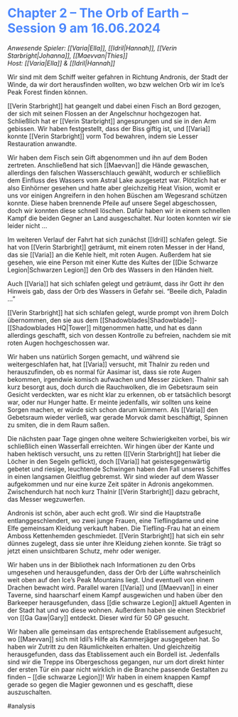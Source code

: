 # <font color = 4d88fd>Chapter 2 – The Orb of Earth – Session 9 am 16.06.2024</font>
_Anwesende Spieler: [[Varia|Ella]], [[Idril|Hannah]], [[Verin Starbright|Johanna]], [[Maevvan|Thies]]_  
_Host: [[Varia|Ella]] & [[Idril|Hannah]]_

Wir sind mit dem Schiff weiter gefahren in Richtung Andronis, der Stadt der Winde, da wir dort herausfinden wollten, wo bzw welchen Orb wir im Ice’s Peak Forest finden können.

[[Verin Starbright]] hat geangelt und dabei einen Fisch an Bord gezogen, der sich mit seinen Flossen an der Angelschnur hochgezogen hat. Schließlich hat er [[Verin Starbright]] angesprungen und sie in den Arm gebissen. Wir haben festgestellt, dass der Biss giftig ist, und [[Varia]] konnte [[Verin Starbright]] vorm Tod bewahren, indem sie Lesser Restauration anwandte.

Wir haben dem Fisch sein Gift abgenommen und ihn auf dem Boden zertreten. Anschließend hat sich [[Maevvan]] die Hände gewaschen, allerdings den falschen Wasserschlauch gewählt, wodurch er schließlich dem Einfluss des Wassers vom Astral Lake ausgesetzt war. Plötzlich hat er also Einhörner gesehen und hatte aber gleichzeitig Heat Vision, womit er uns vor einigen Angreifern in den hohen Büschen am Wegesrand schützen konnte. Diese haben brennende Pfeile auf unsere Segel abgeschossen, doch wir konnten diese schnell löschen. Dafür haben wir in einem schnellen Kampf die beiden Gegner an Land ausgeschaltet. Nur looten konnten wir sie leider nicht ...

Im weiteren Verlauf der Fahrt hat sich zunächst [[Idril]] schlafen gelegt. Sie hat von [[Verin Starbright]] geträumt, mit einem roten Messer in der Hand, das sie [[Varia]] an die Kehle hielt, mit roten Augen. Außerdem hat sie gesehen, wie eine Person mit einer Kutte des Kultes der [[Die Schwarze Legion|Schwarzen Legion]] den Orb des Wassers in den Händen hielt.

Auch [[Varia]] hat sich schlafen gelegt und geträumt, dass ihr Gott ihr den Hinweis gab, dass der Orb des Wassers in Gefahr sei. “Beeile dich, Paladin ...”

[[Verin Starbright]] hat sich schlafen gelegt, wurde prompt von ihrem Dolch übernommen, den sie aus dem [[Shadowblades|Shadowblade]]-[[Shadowblades HQ|Tower]] mitgenommen hatte, und hat es dann allerdings geschafft, sich von dessen Kontrolle zu befreien, nachdem sie mit roten Augen hochgeschossen war.

Wir haben uns natürlich Sorgen gemacht, und während sie weitergeschlafen hat, hat [[Varia]] versucht, mit Thalnir zu reden und herauszufinden, ob es normal für Aasimar ist, dass sie rote Augen bekommen, irgendwie komisch aufwachen und Messer zücken. Thalnir sah kurz besorgt aus, doch durch die Rauchwolken, die im Gebetsraum sein Gesicht verdeckten, war es nicht klar zu erkennen, ob er tatsächlich besorgt war, oder nur Hunger hatte. Er meinte jedenfalls, wir sollten uns keine Sorgen machen, er würde sich schon darum kümmern. Als [[Varia]] den Gebetsraum wieder verließ, war gerade Morvok damit beschäftigt, Spinnen zu smiten, die in dem Raum saßen.

Die nächsten paar Tage gingen ohne weitere Schwierigkeiten vorbei, bis wir schließlich einen Wasserfall erreichten. Wir hingen über der Kante und haben hektisch versucht, uns zu retten ([[Verin Starbright]] hat lieber die Löcher in den Segeln geflickt), doch [[Varia]] hat geistesgegenwärtig gebetet und riesige, leuchtende Schwingen haben den Fall unseres Schiffes in einen langsamen Gleitflug gebremst. Wir sind wieder auf dem Wasser aufgekommen und nur eine kurze Zeit später in Adronis angekommen. Zwischendurch hat noch kurz Thalnir [[Verin Starbright]] dazu gebracht, das Messer wegzuwerfen.

Andronis ist schön, aber auch echt groß. Wir sind die Hauptstraße entlanggeschlendert, wo zwei junge Frauen, eine Tieflingdame und eine Elfe gemeinsam Kleidung verkauft haben. Die Tiefling-Frau hat an einem Amboss Kettenhemden geschmiedet. [[Verin Starbright]] hat sich ein sehr dünnes zugelegt, dass sie unter ihre Kleidung ziehen konnte. Sie trägt so jetzt einen unsichtbaren Schutz, mehr oder weniger.

Wir haben uns in der Bibliothek nach Informationen zu den Orbs umgesehen und herausgefunden, dass der Orb der Lüfte wahrscheinlich weit oben auf den Ice’s Peak Mountains liegt. Und eventuell von einem Drachen bewacht wird. Parallel waren [[Varia]] und [[Maevvan]] in einer Taverne, sind haarscharf einem Kampf ausgewichen und haben über den Barkeeper herausgefunden, dass [[die schwarze Legion]] aktuell Agenten in der Stadt hat und wo diese wohnen. Außerdem haben sie einen Steckbrief von [[Ga Gaw|Gary]] entdeckt. Dieser wird für 50 GP gesucht.

Wir haben alle gemeinsam das entsprechende Etablissement aufgesucht, wo [[Maevvan]] sich mit Idil’s Hilfe als Kammerjäger ausgegeben hat. So haben wir Zutritt zu den Räumlichkeiten erhalten. Und gleichzeitig herausgefunden, dass das Etablissement auch ein Bordell ist. Jedenfalls sind wir die Treppe ins Obergeschoss gegangen, nur um dort direkt hinter der ersten Tür ein paar nicht wirklich in die Branche passende Gestalten zu finden – [[die schwarze Legion]]! Wir haben in einem knappen Kampf gerade so gegen die Magier gewonnen und es geschafft, diese auszuschalten.

#analysis